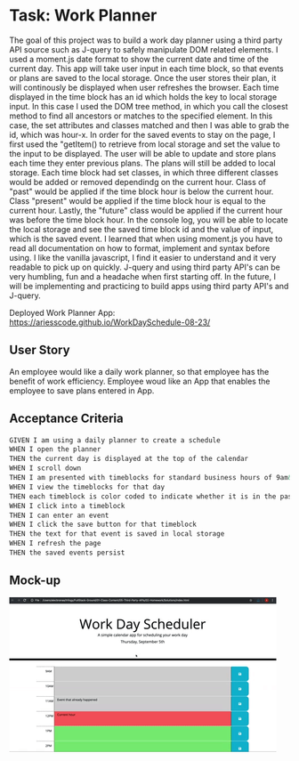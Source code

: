# Task: Work Planner 
The goal of this project was to build a work day planner using a third party API source 
such as J-query to safely manipulate DOM related elements. I used a moment.js date format to
show the current date and time of the current day. This app will take user input in each time block,
so that events or plans are saved to the local storage. Once the user stores their plan, it will continously
be displayed when user refreshes the browser. Each time displayed in the time block has an id which holds the key to
local storage input. In this case I used the DOM tree method, in which you call the closest method to find
all ancestors or matches to the specified element. In this case, the set attributes and classes matched and then I
was able to grab the id, which was hour-x. In order for the saved events to stay on the page, I first used the "getItem() to retrieve from local storage and set the value to the input to be displayed. The user will be able to update and store plans each time they enter previous plans. The plans will still be added to local storage. Each time block had set classes, in which three different classes would be added or removed dependindg on the current hour. Class of
"past" would be applied if the time block hour is below the current hour. Class "present" would be applied if the time block hour is equal to the current hour. Lastly, the "future" class would be applied if the current hour was before the time block hour. In the console log, you will be able to locate the local storage and see the saved time block id and the value of input, which is the saved event. I learned that when using moment.js you have to read all documentation on how to format, implement and syntax before using. I like the vanilla javascript, I find it easier to understand and it very readable to pick up on quickly. J-query and using third party API's can be very humbling, fun and a headache when first starting off. In the future, I will be implementing and practicing to build apps using third party API's and J-query. 

Deployed Work Planner App: https://ariesscode.github.io/WorkDaySchedule-08-23/


## User Story

An employee would like a daily work planner, so
that employee has the benefit of work efficiency. Employee 
woud like an App that enables the employee to save plans entered in App.

## Acceptance Criteria

```md
GIVEN I am using a daily planner to create a schedule
WHEN I open the planner
THEN the current day is displayed at the top of the calendar
WHEN I scroll down
THEN I am presented with timeblocks for standard business hours of 9am&ndash;5pm
WHEN I view the timeblocks for that day
THEN each timeblock is color coded to indicate whether it is in the past, present, or future
WHEN I click into a timeblock
THEN I can enter an event
WHEN I click the save button for that timeblock
THEN the text for that event is saved in local storage
WHEN I refresh the page
THEN the saved events persist
```

## Mock-up
![Alt text](Assets/05-third-party-apis-homework-demo.gif)
